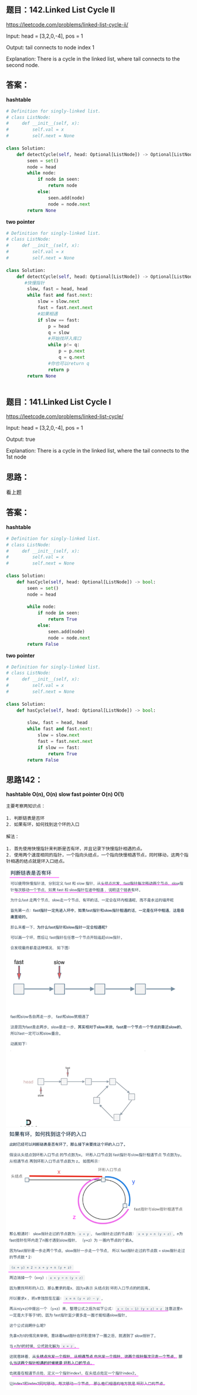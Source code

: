 ## 题目：142.Linked List Cycle II
https://leetcode.com/problems/linked-list-cycle-ii/

Input: head = [3,2,0,-4], pos = 1

Output: tail connects to node index 1

Explanation: There is a cycle in the linked list, where tail connects to the second node.


## 答案：
**hashtable**
```python
# Definition for singly-linked list.
# class ListNode:
#     def __init__(self, x):
#         self.val = x
#         self.next = None

class Solution:
    def detectCycle(self, head: Optional[ListNode]) -> Optional[ListNode]:
        seen = set()
        node = head
        while node:
            if node in seen:
                return node
            else:
                seen.add(node)
                node = node.next
        return None
```

**two pointer**
```python
# Definition for singly-linked list.
# class ListNode:
#     def __init__(self, x):
#         self.val = x
#         self.next = None

class Solution:
    def detectCycle(self, head: Optional[ListNode]) -> Optional[ListNode]:
       #快慢指针
        slow, fast = head, head
        while fast and fast.next:
            slow = slow.next
            fast = fast.next.next
            #如果相遇
            if slow == fast:
                p = head
                q = slow
                #开始找环入库口
                while p!= q:
                    p = p.next
                    q = q.next
                #你也可以return q
                return p
        return None
    

```

## 题目：141.Linked List Cycle I
https://leetcode.com/problems/linked-list-cycle/

Input: head = [3,2,0,-4], pos = 1

Output: true

Explanation: There is a cycle in the linked list, where the tail connects to the 1st node

## 思路：
看上题

## 答案：
**hashtable**
```python
# Definition for singly-linked list.
# class ListNode:
#     def __init__(self, x):
#         self.val = x
#         self.next = None

class Solution:
    def hasCycle(self, head: Optional[ListNode]) -> bool:
        seen = set()
        node = head
        
        while node:
            if node in seen:
                return True
            else:
                seen.add(node)
                node = node.next
        return False
```

**two pointer**
```python
# Definition for singly-linked list.
# class ListNode:
#     def __init__(self, x):
#         self.val = x
#         self.next = None

class Solution:
    def hasCycle(self, head: Optional[ListNode]) -> bool:
    
        slow, fast = head, head
        while fast and fast.next:
            slow = slow.next
            fast = fast.next.next
            if slow == fast:
                return True
        return False

```
## 思路142：
**hashtable O(n), O(n)**
**slow fast pointer O(n) O(1)**
```
主要考察两知识点：

1. 判断链表是否环
2. 如果有环，如何找到这个环的入口

解法：

1. 首先使用快慢指针来判断是否有环，并且记录下快慢指针相遇的点。
2. 使用两个速度相同的指针，一个指向头结点，一个指向快慢相遇节点，同时移动，这两个指针相遇的结点就是环入口结点。

```
![a](https://github.com/SSRRBB/Leetcode/blob/main/Images/288.png)
![a](https://github.com/SSRRBB/Leetcode/blob/main/Images/289.png)
